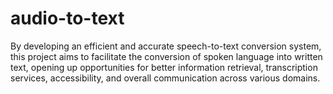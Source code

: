 # audio-to-text
By developing an efficient and accurate speech-to-text conversion system, this project aims to facilitate the conversion of spoken language into written text, opening up opportunities for better information retrieval, transcription services, accessibility, and overall communication across various domains.
